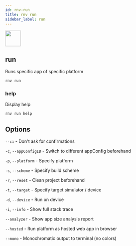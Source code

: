 ```yaml
---
id: rnv-run
title: rnv run
sidebar_label: run
---
```


<img src="https://renative.org/img/ic_cli.png" width=50 height=50 />

## run

Runs specific app of specific platform

```bash
rnv run
```

### help

Display help

```bash
rnv run help
```

## Options

`--ci` - Don't ask for confirmations

`-c`, `--appConfigID` - Switch to different appConfig beforehand

`-p`, `--platform` - Specify platform

`-s`, `--scheme` - Specify build scheme

`-r`, `--reset` - Clean project beforehand

`-t`, `--target` - Specify target simulator / device

`-d`, `--device` - Run on device

`-i`, `--info` - Show full stack trace

`--analyzer` - Show app size analysis report

`--hosted` - Run platform as hosted web app in browser

`--mono` - Monochromatic output to terminal (no colors)
